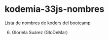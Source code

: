 # kodemia-33js-nombres
Lista de nombres de koders del bootcamp








6. Gloriela Suárez (GloDeMar)